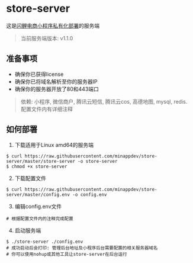 # store-server

这是[闪鲤电商小程序私有化部署](https://minapp.dev)的服务端

> 当前服务端版本: v1.1.0

## 准备事项

* 确保你已获得license
* 确保你已将域名解析至你的服务器IP
* 确保你的服务器开放了80和443端口

> 依赖: 小程序, 微信商户, 腾讯云短信, 腾讯云cos, 高德地图, mysql, redis. 配置文件内有详细注释

## 如何部署

1. 下载适用于Linux amd64的服务端

```
$ curl https://raw.githubusercontent.com/minappdev/store-server/master/store-server -o store-server
$ chmod +x store-server
```

2. 下载配置文件
```
$ curl https://raw.githubusercontent.com/minappdev/store-server/master/config.env -o config.env
```

3. 编辑config.env文件

```
# 根据配置文件内的注释完成配置
```

4. 启动服务端

```
$ ./store-server ./config.env
# 成功启动后会打印: 管理后台地址及小程序后台需要配置的相关服务器域名
# 你可以使用nohup或其他工具让store-server在后台运行
```
